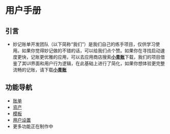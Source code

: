 # 用户手册
## 引言
- 妙记账单开发团队（以下简称“我们”）是我们自己的练手项目，仅供学习使用。如果你觉得妙记做的不错的话，可以给我们点个赞。如果你在寻找启动速度更快，记账更优雅的应用，可以去应用商店搜索[**小青账**](https://bill.youqian.pro/)下载，我们的项目借鉴了其UI界面和用户行为逻辑，在此基础上进行了简化，如果你想体验更完整流畅的记账，请下载[**小青账**](https://bill.youqian.pro/)
## 功能导航
- [账单](./bill/)
- [资产](./asset/)
- [模板](./template/)
- [用户设置](./user/)
- 更多功能正在制作中
